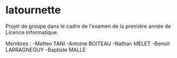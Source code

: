 # latournette
Projet de groupe dans le cadre de l'examen de la première année de Licence Informatique.

Membres :
-Matteo TANI
-Antoine BOITEAU
-Nathan MELET
-Benoit LARRAGNEGUY
-Baptiste MALLE
